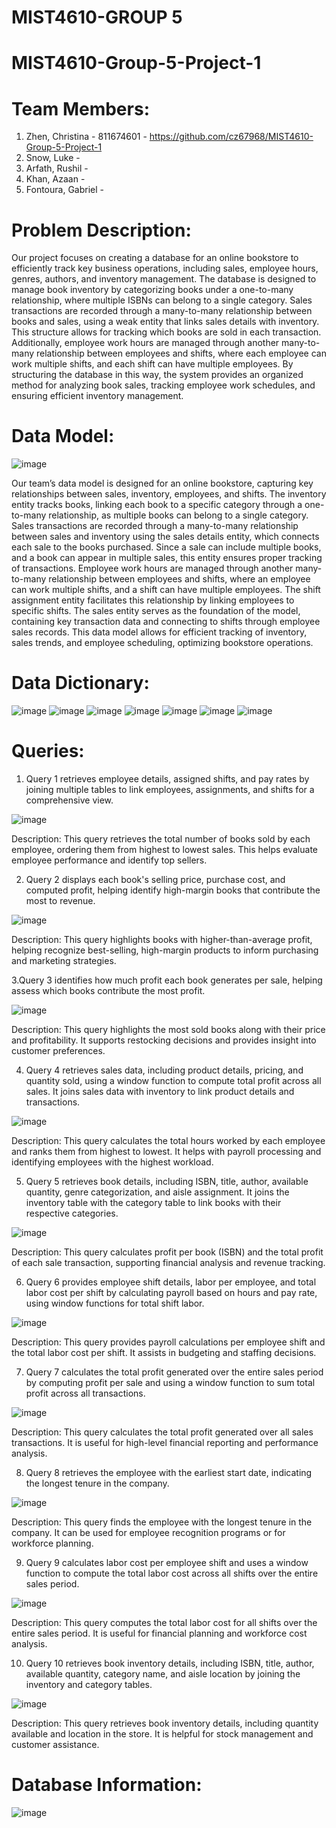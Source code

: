 # MIST4610-GROUP 5
# MIST4610-Group-5-Project-1
# Team Members: 
1. Zhen, Christina - 811674601 - https://github.com/cz67968/MIST4610-Group-5-Project-1
2. Snow, Luke -
3. Arfath, Rushil -
4. Khan, Azaan -
5. Fontoura, Gabriel -

# Problem Description: 
Our project focuses on creating a database for an online bookstore to efficiently track key business operations, including sales, employee hours, genres, authors, and inventory management. The database is designed to manage book inventory by categorizing books under a one-to-many relationship, where multiple ISBNs can belong to a single category. Sales transactions are recorded through a many-to-many relationship between books and sales, using a weak entity that links sales details with inventory. This structure allows for tracking which books are sold in each transaction. Additionally, employee work hours are managed through another many-to-many relationship between employees and shifts, where each employee can work multiple shifts, and each shift can have multiple employees. By structuring the database in this way, the system provides an organized method for analyzing book sales, tracking employee work schedules, and ensuring efficient inventory management.
# Data Model: 
![image](https://github.com/user-attachments/assets/0ea972b7-c4b5-4603-aed1-3760d04fb12c)

Our team’s data model is designed for an online bookstore, capturing key relationships between sales, inventory, employees, and shifts. The inventory entity tracks books, linking each book to a specific category through a one-to-many relationship, as multiple books can belong to a single category. Sales transactions are recorded through a many-to-many relationship between sales and inventory using the sales details entity, which connects each sale to the books purchased. Since a sale can include multiple books, and a book can appear in multiple sales, this entity ensures proper tracking of transactions. Employee work hours are managed through another many-to-many relationship between employees and shifts, where an employee can work multiple shifts, and a shift can have multiple employees. The shift assignment entity facilitates this relationship by linking employees to specific shifts. The sales entity serves as the foundation of the model, containing key transaction data and connecting to shifts through employee sales records. This data model allows for efficient tracking of inventory, sales trends, and employee scheduling, optimizing bookstore operations.
# Data Dictionary: 
![image](https://github.com/user-attachments/assets/7c2671ee-c530-4922-bbdc-157854272f8f)
![image](https://github.com/user-attachments/assets/094aeadc-79fe-46b9-a02d-d8f1f3eb9127)
![image](https://github.com/user-attachments/assets/12fed416-d2bd-4f37-ba00-c5ccfadae4f6)
![image](https://github.com/user-attachments/assets/a2cc3d2f-5b10-4722-a4db-b6f0f17d87c1)
![image](https://github.com/user-attachments/assets/d991d994-3ba6-4bb0-9104-485ceb5a9d0a)
![image](https://github.com/user-attachments/assets/f02bc27e-2835-4e27-94aa-4747da52d601)
![image](https://github.com/user-attachments/assets/6791fb3c-3551-4586-bed8-679594dd89e9)
# Queries: 
1. Query 1 retrieves employee details, assigned shifts, and pay rates by joining multiple tables to link employees, assignments, and shifts for a comprehensive view.

![image](https://github.com/user-attachments/assets/2aa7443a-ec97-45a3-bb84-1584c172d02b)

Description:
This query retrieves the total number of books sold by each employee, ordering them from highest to lowest sales. This helps evaluate employee performance and identify top sellers.

2. Query 2 displays each book's selling price, purchase cost, and computed profit, helping identify high-margin books that contribute the most to revenue.

   
![image](https://github.com/user-attachments/assets/a72d8090-7c38-47ca-86d9-7e87fe3cd310)

Description:
This query highlights books with higher-than-average profit, helping recognize best-selling, high-margin products to inform purchasing and marketing strategies.

3.Query 3 identifies how much profit each book generates per sale, helping assess which books contribute the most profit.

![image](https://github.com/user-attachments/assets/0d13c720-374c-4507-b5fb-4053fb5af2b5)

Description:
This query highlights the most sold books along with their price and profitability. It supports restocking decisions and provides insight into customer preferences.

4. Query 4 retrieves sales data, including product details, pricing, and quantity sold, using a window function to compute total profit across all sales. It joins sales data with inventory to link product details and transactions.


![image](https://github.com/user-attachments/assets/03b3f3fd-2b19-45d2-8598-cedb4b57e3d9)

Description:
This query calculates the total hours worked by each employee and ranks them from highest to lowest. It helps with payroll processing and identifying employees with the highest workload.

5. Query 5 retrieves book details, including ISBN, title, author, available quantity, genre categorization, and aisle assignment. It joins the inventory table with the category table to link books with their respective categories.


![image](https://github.com/user-attachments/assets/e6b3ceb4-dd46-482e-a7e4-fae8fc547099)

Description:
This query calculates profit per book (ISBN) and the total profit of each sale transaction, supporting financial analysis and revenue tracking.

6. Query 6 provides employee shift details, labor per employee, and total labor cost per shift by calculating payroll based on hours and pay rate, using window functions for total shift labor.

![image](https://github.com/user-attachments/assets/7205f4d4-b9af-4c83-bb38-af7fce816ec1)

Description:
This query provides payroll calculations per employee shift and the total labor cost per shift. It assists in budgeting and staffing decisions.

7. Query 7 calculates the total profit generated over the entire sales period by computing profit per sale and using a window function to sum total profit across all transactions.

![image](https://github.com/user-attachments/assets/a4a013c3-fce2-4299-afe2-8050a6e5c395)

Description:
This query calculates the total profit generated over all sales transactions. It is useful for high-level financial reporting and performance analysis.

8. Query 8 retrieves the employee with the earliest start date, indicating the longest tenure in the company.

![image](https://github.com/user-attachments/assets/3efaea1b-0283-4b99-a61f-f077a5103939)

Description:
This query finds the employee with the longest tenure in the company. It can be used for employee recognition programs or for workforce planning.

9. Query 9 calculates labor cost per employee shift and uses a window function to compute the total labor cost across all shifts over the entire sales period.

![image](https://github.com/user-attachments/assets/223a4fbc-0ecf-4b2e-a7fe-e1caf684df86)

Description:
This query computes the total labor cost for all shifts over the entire sales period. It is useful for financial planning and workforce cost analysis.

10. Query 10 retrieves book inventory details, including ISBN, title, author, available quantity, category name, and aisle location by joining the inventory and category tables.

![image](https://github.com/user-attachments/assets/ba5be8cd-cc2c-4c80-a0e6-01d7d3e33ed3)

Description:
This query retrieves book inventory details, including quantity available and location in the store. It is helpful for stock management and customer assistance.

# Database Information:

![image](https://github.com/user-attachments/assets/55392353-a833-40ed-8fde-53a91ce5f930)





























